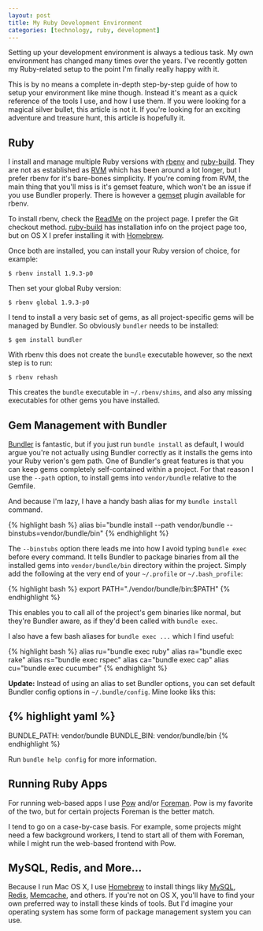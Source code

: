 ```yaml
---
layout: post
title: My Ruby Development Environment
categories: [technology, ruby, development]
---
```


Setting up your development environment is always a tedious task. My own
environment has changed many times over the years. I've recently gotten my
Ruby-related setup to the point I'm finally really happy with it.

This is by no means a complete in-depth step-by-step guide of how to setup
your environment like mine though. Instead it's meant as a quick reference of
the tools I use, and how I use them. If you were looking for a magical silver
bullet, this article is not it. If you're looking for an exciting adventure
and treasure hunt, this article is hopefully it.


## Ruby

I install and manage multiple Ruby versions with [rbenv][] and [ruby-build][].
They are not as established as [RVM][] which has been around a lot longer, but
I prefer rbenv for it's bare-bones simplicity. If you're coming from RVM, the
main thing that you'll miss is it's gemset feature, which won't be an issue if
you use Bundler properly. There is however a [gemset][rbenv-gemset] plugin
available for rbenv.

To install rbenv, check the [ReadMe][rbenv] on the project page. I prefer the
Git checkout method. [ruby-build][] has installation info on the project page
too, but on OS X I prefer installing it with [Homebrew][].

Once both are installed, you can install your Ruby version of choice, for
example:

    $ rbenv install 1.9.3-p0

Then set your global Ruby version:

    $ rbenv global 1.9.3-p0

I tend to install a very basic set of gems, as all project-specific gems will
be managed by Bundler. So obviously `bundler` needs to be installed:

    $ gem install bundler

With rbenv this does not create the `bundle` executable however, so the next
step is to run:

    $ rbenv rehash

This creates the `bundle` executable in `~/.rbenv/shims`, and also any missing
executables for other gems you have installed.


## Gem Management with Bundler

[Bundler][] is fantastic, but if you just run `bundle install` as default, I would
argue you're not actually using Bundler correctly as it installs the gems into
your Ruby verion's gem path. One of Bundler's great features is that you can
keep gems completely self-contained within a project. For that reason I use
the `--path` option, to install gems into `vendor/bundle` relative to the
Gemfile.

And because I'm lazy, I have a handy bash alias for my `bundle install`
command.

{% highlight bash %}
alias bi="bundle install --path vendor/bundle --binstubs=vendor/bundle/bin"
{% endhighlight %}

The `--binstubs` option there leads me into how I avoid typing `bundle exec`
before every command. It tells Bundler to package binaries from all the
installed gems into `vendor/bundle/bin` directory within the project. Simply
add the following at the very end of your `~/.profile` or `~/.bash_profile`:

{% highlight bash %}
export PATH="./vendor/bundle/bin:$PATH"
{% endhighlight %}

This enables you to call all of the project's gem binaries like normal,
but they're Bundler aware, as if they'd been called with `bundle exec`.

I also have a few bash aliases for `bundle exec ...` which I find useful:

{% highlight bash %}
alias ru="bundle exec ruby"
alias ra="bundle exec rake"
alias rs="bundle exec rspec"
alias ca="bundle exec cap"
alias cu="bundle exec cucumber"
{% endhighlight %}

**Update:** Instead of using an alias to set Bundler options, you can set
default Bundler config options in `~/.bundle/config`. Mine looke liks this:

{% highlight yaml %}
---
BUNDLE_PATH: vendor/bundle
BUNDLE_BIN: vendor/bundle/bin
{% endhighlight %}

Run `bundle help config` for more information.


## Running Ruby Apps

For running web-based apps I use [Pow][] and/or [Foreman][]. Pow is my
favorite of the two, but for certain projects Foreman is the better match.

I tend to go on a case-by-case basis. For example, some projects might need a
few background workers, I tend to start all of them with Foreman, while I
might run the web-based frontend with Pow.


## MySQL, Redis, and More...

Because I run Mac OS X, I use [Homebrew][] to install things liky [MySQL][],
[Redis][], [Memcache][], and others. If you're not on OS X, you'll have to
find your own preferred way to install these kinds of tools. But I'd imagine
your operating system has some form of package management system you can use.


[homebrew]: http://mxcl.github.com/homebrew/
[rbenv]: https://github.com/sstephenson/rbenv
[ruby-build]: https://github.com/sstephenson/ruby-build
[rbenv-gemset]: https://github.com/jamis/rbenv-gemset
[bundler]: http://gembundler.com/
[mysql]: http://www.mysql.com/
[redis]: http://redis.io/
[memcache]: http://memcached.org/
[rvm]: http://beginrescueend.com/
[pow]: http://pow.cx/
[rack]: http://rack.rubyforge.org/
[foreman]: https://github.com/ddollar/foreman
